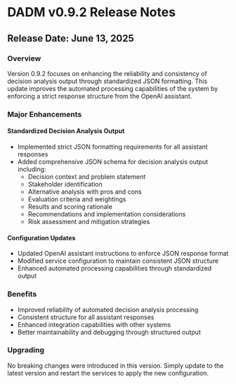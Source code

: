 # DADM v0.9.2 Release Notes

## Release Date: June 13, 2025

### Overview
Version 0.9.2 focuses on enhancing the reliability and consistency of decision analysis output through standardized JSON formatting. This update improves the automated processing capabilities of the system by enforcing a strict response structure from the OpenAI assistant.

### Major Enhancements

#### Standardized Decision Analysis Output
- Implemented strict JSON formatting requirements for all assistant responses
- Added comprehensive JSON schema for decision analysis output including:
  - Decision context and problem statement
  - Stakeholder identification
  - Alternative analysis with pros and cons
  - Evaluation criteria and weightings
  - Results and scoring rationale
  - Recommendations and implementation considerations
  - Risk assessment and mitigation strategies

#### Configuration Updates
- Updated OpenAI assistant instructions to enforce JSON response format
- Modified service configuration to maintain consistent JSON structure
- Enhanced automated processing capabilities through standardized output

### Benefits
- Improved reliability of automated decision analysis processing
- Consistent structure for all assistant responses
- Enhanced integration capabilities with other systems
- Better maintainability and debugging through structured output

### Upgrading
No breaking changes were introduced in this version. Simply update to the latest version and restart the services to apply the new configuration.
